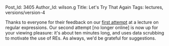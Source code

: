 Post_Id: 3405
Author_Id: wilson.g
Title: Let's Try That Again
Tags: lectures, versions/version-4

<p>Thanks to everyone for their feedback on our <a href="{{root_path}}/blog/2010/06/is-live-coding-worth-it.html">first attempt</a> at a lecture on regular expressions.  Our second attempt [no longer online] is now up for your viewing pleasure: it's about ten minutes long, and uses data scrubbing to motivate the use of REs.  As always, we'd be grateful for suggestions.</p>
